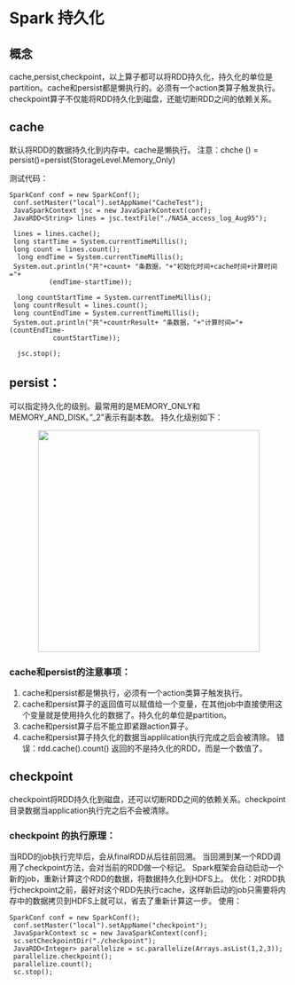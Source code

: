 # Spark 持久化

## 概念
cache,persist,checkpoint，以上算子都可以将RDD持久化，持久化的单位是partition。cache和persist都是懒执行的。必须有一个action类算子触发执行。checkpoint算子不仅能将RDD持久化到磁盘，还能切断RDD之间的依赖关系。

## cache
默认将RDD的数据持久化到内存中。cache是懒执行。
注意：chche () = persist()=persist(StorageLevel.Memory_Only)

测试代码：

```
SparkConf conf = new SparkConf();
 conf.setMaster("local").setAppName("CacheTest");
 JavaSparkContext jsc = new JavaSparkContext(conf);
 JavaRDD<String> lines = jsc.textFile("./NASA_access_log_Aug95");

 lines = lines.cache();
 long startTime = System.currentTimeMillis();
 long count = lines.count();
  long endTime = System.currentTimeMillis();
 System.out.println("共"+count+ "条数据，"+"初始化时间+cache时间+计算时间="+ 
          (endTime-startTime));
 
  long countStartTime = System.currentTimeMillis();
 long countrResult = lines.count();
 long countEndTime = System.currentTimeMillis();
 System.out.println("共"+countrResult+ "条数据，"+"计算时间="+ (countEndTime-
           countStartTime));
 
  jsc.stop();
```

## persist：
可以指定持久化的级别。最常用的是MEMORY_ONLY和MEMORY_AND_DISK。”_2”表示有副本数。
持久化级别如下：
<div align=center><img src="https://raw.githubusercontent.com/shuainuo/DATA-WAERHOUSE/main/%E5%9B%BE%E5%BA%8A/persist.png" width="400"></div>


### cache和persist的注意事项：
1. cache和persist都是懒执行，必须有一个action类算子触发执行。
2. cache和persist算子的返回值可以赋值给一个变量，在其他job中直接使用这个变量就是使用持久化的数据了。持久化的单位是partition。
3. cache和persist算子后不能立即紧跟action算子。
4. cache和persist算子持久化的数据当applilcation执行完成之后会被清除。
错误：rdd.cache().count() 返回的不是持久化的RDD，而是一个数值了。

## checkpoint
checkpoint将RDD持久化到磁盘，还可以切断RDD之间的依赖关系。checkpoint目录数据当application执行完之后不会被清除。

### checkpoint 的执行原理：

当RDD的job执行完毕后，会从finalRDD从后往前回溯。
当回溯到某一个RDD调用了checkpoint方法，会对当前的RDD做一个标记。
Spark框架会自动启动一个新的job，重新计算这个RDD的数据，将数据持久化到HDFS上。
优化：对RDD执行checkpoint之前，最好对这个RDD先执行cache，这样新启动的job只需要将内存中的数据拷贝到HDFS上就可以，省去了重新计算这一步。
使用：

```
SparkConf conf = new SparkConf();
 conf.setMaster("local").setAppName("checkpoint");
 JavaSparkContext sc = new JavaSparkContext(conf);
 sc.setCheckpointDir("./checkpoint");
 JavaRDD<Integer> parallelize = sc.parallelize(Arrays.asList(1,2,3));
 parallelize.checkpoint();
 parallelize.count();
 sc.stop();
```